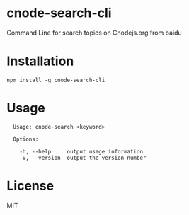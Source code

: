 # cnode-search-cli
Command Line for search topics on Cnodejs.org from baidu

# Installation
```
npm install -g cnode-search-cli
```

# Usage
```
  Usage: cnode-search <keyword>

  Options:

    -h, --help     output usage information
    -V, --version  output the version number
```
# License
MIT